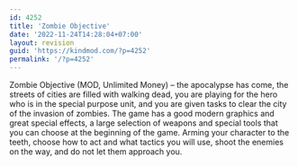 ```yaml
---
id: 4252
title: 'Zombie Objective'
date: '2022-11-24T14:28:04+07:00'
layout: revision
guid: 'https://kindmod.com/?p=4252'
permalink: '/?p=4252'
---
```


Zombie Objective (MOD, Unlimited Money) – the apocalypse has come, the streets of cities are filled with walking dead, you are playing for the hero who is in the special purpose unit, and you are given tasks to clear the city of the invasion of zombies. The game has a good modern graphics and great special effects, a large selection of weapons and special tools that you can choose at the beginning of the game. Arming your character to the teeth, choose how to act and what tactics you will use, shoot the enemies on the way, and do not let them approach you.